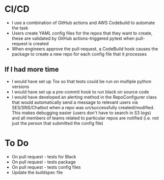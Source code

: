 # CI/CD
- I use a combination of GitHub actions and AWS Codebuild to automate the task
- Users create YAML config files for the repos that they want to create, these are validated by GitHub actions-triggered pytest when pull-request is created 
- When engineers approve the pull-request, a CodeBuild hook causes the package to create a new repo for each config file that it processes

## If I had more time
- I would have set up Tox so that tests could be run on multiple python versions
- I would have set up a pre-commit hook to run black on source code
- I would have developed an alerting method in the RepoConfigurer class that would automatically send a message to relevant users via SES/SNS/Chatbot when a repo was un/successfully created/modified.  This makes debugging easier (users don't have to search in S3 logs) and all members of teams related to particular repos are notified (i.e. not just the person that submitted the config file) 

# To Do
- On pull request - tests for Black
- On pull request - tests package
- On pull request - tests config files
- Update the buildspec file


